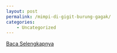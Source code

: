 ```yaml
---
layout: post
permalink: /mimpi-di-gigit-burung-gagak/
categories:
    - Uncategorized
---
```


[Baca Selengkapnya](/02)